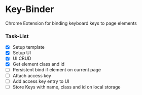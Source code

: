# Key-Binder
Chrome Extension for binding keyboard keys to page elements

### Task-List
- [x] Setup template
- [x] Setup UI
- [x] UI CRUD
- [x] Get element class and id
- [ ] Persistent bind if element on current page
- [ ] Attach access key
- [ ] Add access key entry to UI
- [ ] Store Keys with name, class and id on local storage
